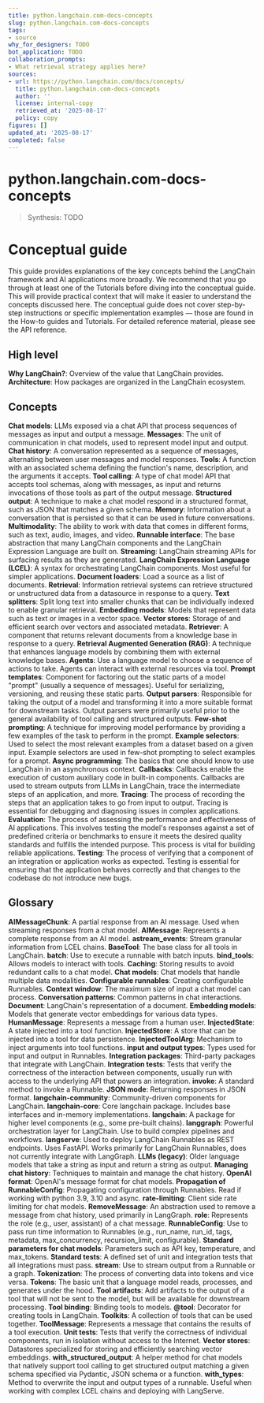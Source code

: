 ```yaml
---
title: python.langchain.com-docs-concepts
slug: python.langchain.com-docs-concepts
tags:
- source
why_for_designers: TODO
bot_application: TODO
collaboration_prompts:
- What retrieval strategy applies here?
sources:
- url: https://python.langchain.com/docs/concepts/
  title: python.langchain.com-docs-concepts
  author: ''
  license: internal-copy
  retrieved_at: '2025-08-17'
  policy: copy
figures: []
updated_at: '2025-08-17'
completed: false
---
```


# python.langchain.com-docs-concepts

> Synthesis: TODO

# Conceptual guide
This guide provides explanations of the key concepts behind the LangChain framework and AI applications more broadly.
We recommend that you go through at least one of the Tutorials before diving into the conceptual guide. This will provide practical context that will make it easier to understand the concepts discussed here.
The conceptual guide does not cover step-by-step instructions or specific implementation examples — those are found in the How-to guides and Tutorials. For detailed reference material, please see the API reference.
## High level
**Why LangChain?**: Overview of the value that LangChain provides. **Architecture**: How packages are organized in the LangChain ecosystem.
## Concepts
**Chat models**: LLMs exposed via a chat API that process sequences of messages as input and output a message. **Messages**: The unit of communication in chat models, used to represent model input and output. **Chat history**: A conversation represented as a sequence of messages, alternating between user messages and model responses. **Tools**: A function with an associated schema defining the function's name, description, and the arguments it accepts. **Tool calling**: A type of chat model API that accepts tool schemas, along with messages, as input and returns invocations of those tools as part of the output message. **Structured output**: A technique to make a chat model respond in a structured format, such as JSON that matches a given schema. **Memory**: Information about a conversation that is persisted so that it can be used in future conversations. **Multimodality**: The ability to work with data that comes in different forms, such as text, audio, images, and video. **Runnable interface**: The base abstraction that many LangChain components and the LangChain Expression Language are built on. **Streaming**: LangChain streaming APIs for surfacing results as they are generated. **LangChain Expression Language (LCEL)**: A syntax for orchestrating LangChain components. Most useful for simpler applications. **Document loaders**: Load a source as a list of documents. **Retrieval**: Information retrieval systems can retrieve structured or unstructured data from a datasource in response to a query. **Text splitters**: Split long text into smaller chunks that can be individually indexed to enable granular retrieval. **Embedding models**: Models that represent data such as text or images in a vector space. **Vector stores**: Storage of and efficient search over vectors and associated metadata. **Retriever**: A component that returns relevant documents from a knowledge base in response to a query. **Retrieval Augmented Generation (RAG)**: A technique that enhances language models by combining them with external knowledge bases. **Agents**: Use a language model to choose a sequence of actions to take. Agents can interact with external resources via tool. **Prompt templates**: Component for factoring out the static parts of a model "prompt" (usually a sequence of messages). Useful for serializing, versioning, and reusing these static parts. **Output parsers**: Responsible for taking the output of a model and transforming it into a more suitable format for downstream tasks. Output parsers were primarily useful prior to the general availability of tool calling and structured outputs. **Few-shot prompting**: A technique for improving model performance by providing a few examples of the task to perform in the prompt. **Example selectors**: Used to select the most relevant examples from a dataset based on a given input. Example selectors are used in few-shot prompting to select examples for a prompt. **Async programming**: The basics that one should know to use LangChain in an asynchronous context. **Callbacks**: Callbacks enable the execution of custom auxiliary code in built-in components. Callbacks are used to stream outputs from LLMs in LangChain, trace the intermediate steps of an application, and more. **Tracing**: The process of recording the steps that an application takes to go from input to output. Tracing is essential for debugging and diagnosing issues in complex applications. **Evaluation**: The process of assessing the performance and effectiveness of AI applications. This involves testing the model's responses against a set of predefined criteria or benchmarks to ensure it meets the desired quality standards and fulfills the intended purpose. This process is vital for building reliable applications. **Testing**: The process of verifying that a component of an integration or application works as expected. Testing is essential for ensuring that the application behaves correctly and that changes to the codebase do not introduce new bugs.
## Glossary
**AIMessageChunk**: A partial response from an AI message. Used when streaming responses from a chat model. **AIMessage**: Represents a complete response from an AI model. **astream_events**: Stream granular information from LCEL chains. **BaseTool**: The base class for all tools in LangChain. **batch**: Use to execute a runnable with batch inputs. **bind_tools**: Allows models to interact with tools. **Caching**: Storing results to avoid redundant calls to a chat model. **Chat models**: Chat models that handle multiple data modalities. **Configurable runnables**: Creating configurable Runnables. **Context window**: The maximum size of input a chat model can process. **Conversation patterns**: Common patterns in chat interactions. **Document**: LangChain's representation of a document. **Embedding models**: Models that generate vector embeddings for various data types. **HumanMessage**: Represents a message from a human user. **InjectedState**: A state injected into a tool function. **InjectedStore**: A store that can be injected into a tool for data persistence. **InjectedToolArg**: Mechanism to inject arguments into tool functions. **input and output types**: Types used for input and output in Runnables. **Integration packages**: Third-party packages that integrate with LangChain. **Integration tests**: Tests that verify the correctness of the interaction between components, usually run with access to the underlying API that powers an integration. **invoke**: A standard method to invoke a Runnable. **JSON mode**: Returning responses in JSON format. **langchain-community**: Community-driven components for LangChain. **langchain-core**: Core langchain package. Includes base interfaces and in-memory implementations. **langchain**: A package for higher level components (e.g., some pre-built chains). **langgraph**: Powerful orchestration layer for LangChain. Use to build complex pipelines and workflows. **langserve**: Used to deploy LangChain Runnables as REST endpoints. Uses FastAPI. Works primarily for LangChain Runnables, does not currently integrate with LangGraph. **LLMs (legacy)**: Older language models that take a string as input and return a string as output. **Managing chat history**: Techniques to maintain and manage the chat history. **OpenAI format**: OpenAI's message format for chat models. **Propagation of RunnableConfig**: Propagating configuration through Runnables. Read if working with python 3.9, 3.10 and async. **rate-limiting**: Client side rate limiting for chat models. **RemoveMessage**: An abstraction used to remove a message from chat history, used primarily in LangGraph. **role**: Represents the role (e.g., user, assistant) of a chat message. **RunnableConfig**: Use to pass run time information to Runnables (e.g.,
run_name,
run_id,
tags,
metadata,
max_concurrency,
recursion_limit,
configurable).
**Standard parameters for chat models**: Parameters such as API key,
temperature, and
max_tokens.
**Standard tests**: A defined set of unit and integration tests that all integrations must pass. **stream**: Use to stream output from a Runnable or a graph. **Tokenization**: The process of converting data into tokens and vice versa. **Tokens**: The basic unit that a language model reads, processes, and generates under the hood. **Tool artifacts**: Add artifacts to the output of a tool that will not be sent to the model, but will be available for downstream processing. **Tool binding**: Binding tools to models. **@tool**: Decorator for creating tools in LangChain. **Toolkits**: A collection of tools that can be used together. **ToolMessage**: Represents a message that contains the results of a tool execution. **Unit tests**: Tests that verify the correctness of individual components, run in isolation without access to the Internet. **Vector stores**: Datastores specialized for storing and efficiently searching vector embeddings. **with_structured_output**: A helper method for chat models that natively support tool calling to get structured output matching a given schema specified via Pydantic, JSON schema or a function. **with_types**: Method to overwrite the input and output types of a runnable. Useful when working with complex LCEL chains and deploying with LangServe.


